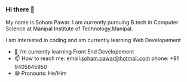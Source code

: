 ### Hi there 👋

My name is Soham Pawar. I am currently pursuing B.tech in Computer Science at Manipal Institute of Technology,Manipal.

I am interested in coding and am currently learning Web Developement

- 🌱 I’m currently learning Front End Developement
- 📫 How to reach me: email:soham.pawar@hotmail.com phone: +91 9405845950
- 😄 Pronouns: He/Him
  
